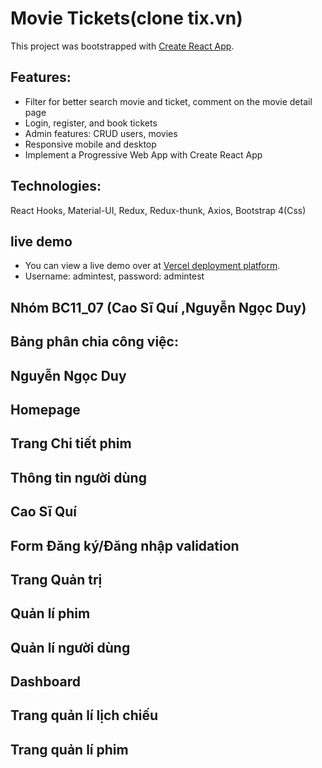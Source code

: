 # Movie Tickets(clone tix.vn)
This project was bootstrapped with [Create React App](https://github.com/facebook/create-react-app).
## Features:
- Filter for better search movie and ticket, comment on the movie detail page
- Login, register, and book tickets
- Admin features: CRUD users, movies
- Responsive mobile and desktop
- Implement a Progressive Web App with Create React App
## Technologies:
React Hooks, Material-UI, Redux, Redux-thunk, Axios, Bootstrap 4(Css)
## live demo
- You can view a live demo over at [Vercel deployment platform](https://movie-booking-project.vercel.app/).
- Username: admintest, password: admintest
## Nhóm BC11_07 (Cao Sĩ Quí ,Nguyễn Ngọc Duy)
## Bảng phân chia công việc:
## Nguyễn Ngọc Duy
  ## Homepage
  ## Trang Chi tiết phim
  ## Thông tin người dùng

 ## Cao Sĩ Quí 
   ## Form Đăng ký/Đăng nhập validation
   ## Trang Quản trị
   ## Quản lí phim
   ## Quản lí người dùng
   ## Dashboard
   ## Trang quản lí lịch chiếu
   ##  Trang quản lí phim

